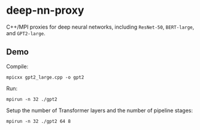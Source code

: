 # deep-nn-proxy
C++/MPI proxies for deep neural networks, including `ResNet-50`, `BERT-large`, and `GPT2-large`.

## Demo
Compile:

`mpicxx gpt2_large.cpp -o gpt2`

Run:

`mpirun -n 32 ./gpt2`

Setup the number of Transformer layers and the number of pipeline stages:

`mpirun -n 32 ./gpt2 64 8`
